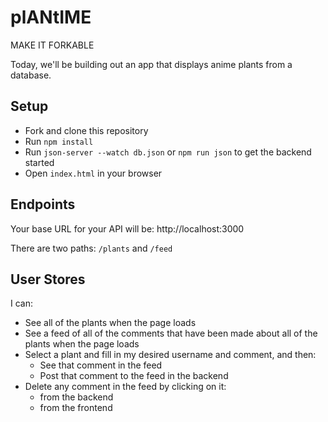 # plANtIME

MAKE IT FORKABLE

Today, we'll be building out an app that displays anime plants from a database.

## Setup

- Fork and clone this repository
- Run `npm install`
- Run `json-server --watch db.json` or `npm run json` to get the backend started
- Open `index.html` in your browser

## Endpoints

Your base URL for your API will be: http://localhost:3000

There are two paths: `/plants` and `/feed`

## User Stores

I can:

* See all of the plants when the page loads
* See a feed of all of the comments that have been made about all of the plants when the page loads
* Select a plant and fill in my desired username and comment, and then:
    * See that comment in the feed
    * Post that comment to the feed in the backend
* Delete any comment in the feed by clicking on it:
    * from the backend
    * from the frontend

